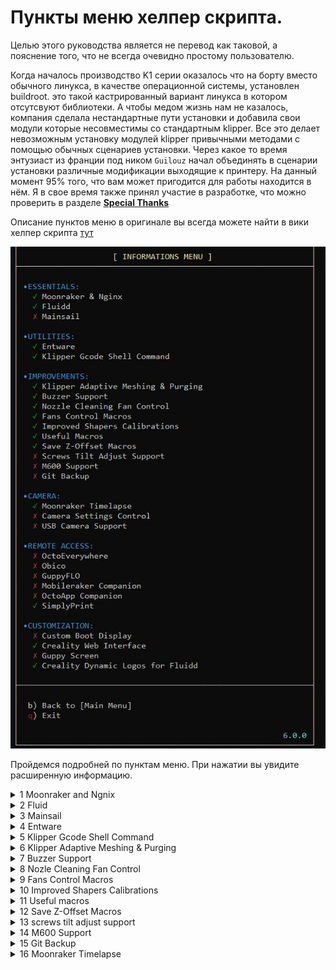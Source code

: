 

<h1>Пункты меню хелпер скрипта.</h1>

Целью этого руководства является не перевод как таковой, а пояснение того, что не всегда очевидно простому пользователю.

Когда началось производство K1 серии оказалось что на борту вместо обычного линукса, в качестве операционной системы, установлен buildroot. это такой кастрированный вариант линукса в котором отсутсвуют библиотеки. А чтобы медом жизнь нам не казалось, компания сделала нестандартные пути установки и добавила свои модули которые несовместимы со стандартным klipper.  Все это делает невозможным установку модулей klipper привычными методами с помощью обычных сценариев установки. Через какое то время энтузиаст из франции под ником `Guilouz`  начал объединять в сценарии установки различные модификации выходящие к принтеру. На данный момент 95% того, что вам может пригодится для работы находится в нём. Я в свое время также принял участие в разработке, что можно проверить в разделе [**Special Thanks**](https://guilouz.github.io/Creality-Helper-Script-Wiki/special-thanks/)

Описание пунктов меню в оригинале вы всегда можете найти в вики хелпер скрипта [тут](https://guilouz.github.io/Creality-Helper-Script-Wiki/helper-script/moonraker-k1/)



![](/version_config/config.jpg)

Пройдемся подробней по пунктам меню. При нажатии вы увидите расширенную информацию.

<details><summary>1 Moonraker and Ngnix</summary>

   Ngnix это HTTP-сервер, обратный прокси сервер с поддержкой кеширования и балансировки нагрузки.

   Moonraker это веб-сервер, который предоставляет API, с помощью которых клиентские приложения могут взаимодействовать с прошивкой Klipper. Нужно это нам не только для взаимодействия с вебпанелью Fluid\Mainsail но и для связи с нашими слайсерами, чтобы они могли посылать файлы на печать.
</details>

<details><summary>2 Fluid</summary>

   Fluidd — это легкий и адаптивный пользовательский интерфейс для Klipper. C помощью него нам будет удобнее и легче получать доступ к различным параметрам и данным.

   если установили fluid доступ к нему будет по порту 4408

   например http://ip_адрес_принтера:4408



</details>

<details><summary>3 Mainsail</summary>

   Современный и отзывчивый пользовательский интерфейс для klipper. альтернатива Fluid. C помощью него нам будет удобнее и легче получать доступ к различным параметрам и данным.

   если установили Mainsail доступ к нему будет по порту 4409

   например http://ip_адрес_принтера:4409

</details>

<details><summary>4 Entware</summary>

   Это менеджер ПО для встраиваемых систем, который открывает доступ к огромному количеству (более 1800) пакетов программ для Linux, в нашем случае необходим для установки библиотек необходимых для работы некоторых пунктов. также в процессе установки сразу устанавливается пакет sftpd для удобного доступа к файловой системе. 
   
   *Огромное то оно конечно огромное, но далеко не всё что необходимо для работы современного клиппера, поэтому многие проекты вынуждены использовать дополнительные платы управления, или менять вообще всю начинку принтера.*

</details>

<details><summary>5 Klipper Gcode Shell Command</summary>

   Необходим для выполнения команд из klipper в среде линукс.
   Нужен для формирования графиков резонансов, формирования адаптивной сетки стола, работы бипера, алтернативного модуля таймлапсов.

</details>

<details><summary>6 Klipper Adaptive Meshing & Purging</summary>

   **Klipper Adaptive Meshing & Purging** — это расширение, которое позволяет вам генерировать сетку и линию очистки только в области платформы, используемой печатаемыми объектами. делится на две части: 
   
   **Adaptive Meshing** - Ададаптивная сетка стола.  При использовании метод автоматически настраивает параметры сетки на основе области, занимаемой определенными печатаемыми объектами. Чтобы это работало в слайсере должен быть пункт "Исключение обьектов" в орке раздел прочее обычно установлена по умолчанию, так же для удобства можно еще ставить галочку напротив "добавлять имя обьектов", однако есть информация что русские имена обьектов печати могут вызвать сбой алгоритма.



   **Purging** - Линия прочистки. также становится адаптивной, так как мы не используем всю площадь стола мы не знаем на какой высоте находится стандартная линия прочистки, во избежания косяков она делается на некотором удалении от наших моделей. в файле Kamp_settings.cfg который находится в папке KAMP есть раздел ей посвященный:

   ```
   variable_purge_height: 0.8                  # высота над столом. по умолчанию 0.8 мм
variable_tip_distance: 0                    # расстояние между филаментом и концом сопла перед прочисткой. по умочанию 0. не трогаем.
variable_purge_margin: 10                   # отступ от печатной модели. по умолчанию 10
variable_purge_amount: 50                   # длина линии прочистки. по умолчанию 50 мм.
variable_flow_rate: 12                      # обьемный расход во время прочистки. по умолчанию 12 мм кубических.
   ```
   Несколько комментариев. `variable_purge_margin:` отступ идет именно от моделей. Может быть как по стороне икс так и по игрек, но он не учитывает кайму и поддержки поэтому может вызвать наложение. Можно либо увеличить этот параметр, либо повернуть модель так, чтобы поддержки не оказались на пути линии прочистки или(что проще всего) перед печатью выключить `adaptive_purge_line`

   ![](/random/images/purge_line.jpg)

   `variable_flow_rate` может вызвать пробку уже на первых шагах вашей печати если вы печатаете TPU так как обычно обьемный расход на этих пластиках в районе 3-5 мм кубических и пластику гораздо проще намотаться на шестерню чем лезть в сопло. выход - отключить перед печатью как показано выше, или что предпочтительнее, в параметрах пластика найти вкладку "дополнительно" и вписать туда `_ADAPTIVE_PURGE_LINE_OFF` в начальный код и `_ADAPTIVE_PURGE_LINE_ON` в конечный код.

   ![](/random/images/tpu_filament.jpg)

   В составе пакета также входит модуль **virtual_pins** с помощью которого стало возможным делать в интерфейсе кнопки привязанные к сценариям, а не к физическиким выводам.
 

</details>

<details><summary>7 Buzzer Support</summary>

   Это позволяет использовать встроенный в материнскую плату бипер для воспроизведения звука при определенных действиях. Работает на к1\к1макс но не работает на к1с потому что на последних банально не распаян бипер. я предлагаю три сценария его использования, которые расписаны [**тут**](/ferma/readme.md) 
   
   Если у вас к1с есть 2 варианта решения, либо купить активный бипер и впаять его в материнскую плату, либо найти в [**руководстве**](/usb/readme.md) раздел *beeper* и реализовать пассивный бипер что позволит вам не просто слушать писк но и включать имперский марш по окончании печати :stuck_out_tongue_winking_eye:
 
</details>

<details><summary>8 Nozle Cleaning Fan Control</summary>

   Изменение логики работы вентиляторов во время прочистки сопла.  Небольшое ускорение работы алгоритма. 

</details>


<details><summary>9 Fans Control Macros</summary>

   Изменение логики работы вентиляторов во время работы принтера. Объединение сущностей принтера в новые управляемые обьекты.

   1. **chamber fan** - объедениние температурного датчика камеры принтера и заднего вентилятора.  при превышении пороговой температуры *по умолчанию 35 градусов* задний вентилятор включаетсяя высасывая излишне теплый воздух и подкачивая холодный, таким образом стабилизируя температуру печати.

   Не стоит надеяться на этот вентилятор при печати легкоплавкими пластиками типа ПЛА и PETG так как находится он не на самом верху и не обладает большим расходом воздуха. для печати этими пластиками вам придется либо открывать верхнюю крышку либо использовать проставки между крышкой и корпусом с дополнительными отверстиями для вентиляции. 
 
   В основном *chamber fan* нужен нам для печати Абс-подобными пластиками которые любят не столько высокую температуру печати, сколько стабильно-высокую температуру.  Можно, конечно, выставлять температуру в вебпанели непосредственно перед печатью. Однако гораздо правильнее будет добавить несколько записей в наш профиль филамента:

   ![](/random/images/temp_settings.jpg) 

   ставим температуру печати, однако если мы поставим галку "включить контроль температуры" то печать не начнется до того как в камере не наберется данная температура. это обычно не нужно, так как при печати на первых слоях горячий стол и так создает воздушную рубашку повышенной температуры вокруг модели но если мы ограничимся только установкой температуры орка не передаст данные в принтер. Чтобы это произошло, нам необходимо во вкладке дополнительно вписать `M141 S{overall_chamber_temperature` как это показано на картинке.

   ![](/random/images/temp_settings2.jpg)



   2. **Soc Fan** Это вентилятор обдува материнской платы который расположен под днищем нашего принтера. по умолчанию в родной прошивке логика его работы что он включается если включены моторы осей. После установки данного пункта его логика меняется на более правильную. по умолчанию у нас установлена температура 45. внутри конфига дельта 2, тоесть при достижении 45+2=47 градусов наш кулер включается и охлаждает плату до температуры 45-2=43 градусов после этого выключается. Это обеспечивает не только более тихую работу принтера но и экономит ресурс кулера. 
   
   **Внимание!** где-то среди китайских скриптов есть макрос который проверяет работу кулера материнской платы ВО ВРЕМЯ ПЕЧАТИ и если он в этот момент выключен, выдает на экране принтера предупреждение об ошибке вентилятора материнской платы.

   ![](/random/images/502.jpg)

   **ничего страшного в этом нет**, как вы прочитали выше, мы сами лучше знаем как нам надо, поэтому вывод простой - не обращать внимания на данную ошибку.




</details>


<details><summary>10 Improved Shapers Calibrations</summary>

   По умолчанию в прошивке от Creality измеряется только шейпер по игрек и копируется на икс, а чтоб этот трюк прокатил то прошивка берет шейпер один из широких шейперов ei.  зачем так было сделано? да потому что вечноподклинивающая ось икс может такого там подобрать что принтер будет как хромая корова.

   в процессе установке этого безусловно важного пункта также добавляется возможность создавать графики резонансов для анализа и последующих исправлений в кинематике, подробно о шейперах [**тут**](https://github.com/Tombraider2006/klipperFB6/tree/main/accel_graph), подробно о шейперах и исправлениях конкретно моделей серии К1 [**тут**](https://github.com/Tombraider2006/K1/tree/main/shaper). Подробное о том как работать с графиками натяжения ремней [**тут**](https://github.com/Tombraider2006/K1/tree/main/random/belts).

   если вам вдруг приперло использовать **guppy screen** то этот пункт вам не нужен, все это есть в его составе.

   Также во время выполнения тестов резонансов температура `Soc Fan` переустанавливается с 45 градусов на 30 градусов. Так как тесты эти дают большую нагрузку не только на драйверы двигателей но и на процессор это полезно и призвано предотвратить перегрев. Мы это можем использовать как маркер того что тест еще идет и не заглядывать в папку в поисках графиков раньше времени. 

   Пункт добавляет три  макроса. `input_shaper_calibration` `test_resonance_graphs` и `belts_shaper_calibration` как систематизировать полезные макросы в отдельный раздел написано [**тут**](https://github.com/Tombraider2006/K1/tree/main/macros_helpfull) 

</details>


<details><summary>11 Useful macros</summary>

   Как ясно из названия пункт добавляет полезные ~~и не очень~~ макросы.
   * KLIPPER_BACKUP_CONFIG
   * KLIPPER_RESTORE_CONFIG
   * MOONRAKER_BACKUP_DATABASE
   * MOONRAKER_RESTORE_DATABASE
   * RELOAD_CAMERA
   * BED_LEVELING
   * PID_BED
   * PID_HOTEND
   * WARMUP

   Про полезные макросы написано [**тут**](https://github.com/Tombraider2006/K1/tree/main/macros_helpfull)

   Отдельно повторю что `pid_bed` нужен только в к1макс потому что у него грелка стола на 220 вольт и поэтому регулировка мощности нагрева ему полезезна, для к1\к1с применяется другой алгоритм нагрева и данный макрос не нужен.

</details>


<details><summary>12 Save Z-Offset Macros</summary>

   Это позволяет автоматически сохранять и загружать Z-offset. справа от кнопок смещения у нас есть иконка дискетки(сохранения), но она вам не нужна, сразу после нажатия кнопок смещения данные сохраняются в отдельный файл и подгружаются из него в случае перезагрузки.

</details>

<details><summary>13 screws tilt adjust support </summary>

   Поддержка мода в котором под стол вместо винтов устанавливаются барашки для ручного исправления кривизны стола. ИМХО не нужен и даже вреден. в данном случа мы добавляем дополнительный подпружиненный элемент, который вносит дополнительный фактор нестабильности в и так не лучшим образом работающие тензодатчики. 
   
   *но если звезды зажигают, значит это кому то нужно*

</details>

<details><summary>14 M600 Support</summary>

   Макрос смены филамента. Весьма спорное решение,  описание есть на сайте вики скрипта и мне к нему нечего добавить, несмотря на то что я в свое время инициировал обсуждение и предложил одну из первых его версий, сам лично я разочаровался в его использовании и не рекомендую этот пункт к использованию.

</details>

<details><summary>15 Git Backup</summary>
   
   Добавляет возможность бекапа своих конфигов на предварительно настроенный ваш гитхаб.

   По мне бесполезная свистоперделка сделанная для того чтобы сделать. Не вижу ни одного вменяемого аргумента к использованию.

</details>

<details><summary>16 Moonraker Timelapse</summary>

   1. First item must be preceeded with an empty line.
   1. Markdown renders **perfectly**.
   1. Extra item.

</details>